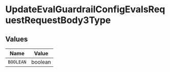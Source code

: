 # UpdateEvalGuardrailConfigEvalsRequestRequestBody3Type


## Values

| Name      | Value     |
| --------- | --------- |
| `BOOLEAN` | boolean   |
